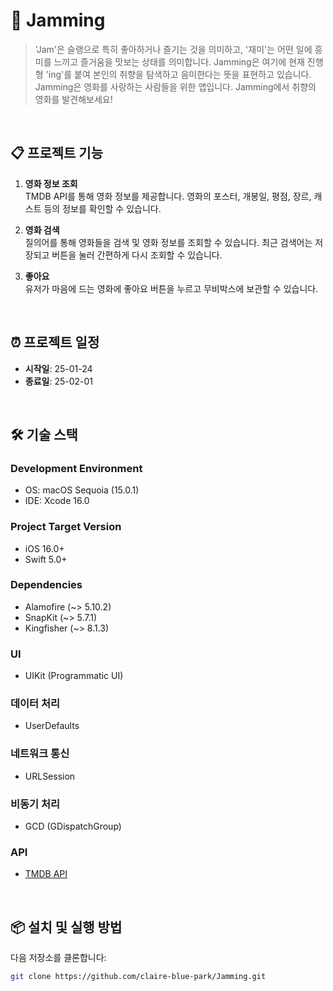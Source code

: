 # 🎥 Jamming

> 'Jam'은 슬랭으로 특히 좋아하거나 즐기는 것을 의미하고, '재미'는 어떤 일에 흥미를 느끼고 즐거움을 맛보는 상태를 의미합니다.
> Jamming은 여기에 현재 진행형 'ing'를 붙여 본인의 취향을 탐색하고 음미한다는 뜻을 표현하고 있습니다.
> Jamming은 영화를 사랑하는 사람들을 위한 앱입니다. Jamming에서 취향의 영화를 발견해보세요!

</br>

## 📋 프로젝트 기능


1. **영화 정보 조회**  
   TMDB API를 통해 영화 정보를 제공합니다.
   영화의 포스터, 개봉일, 평점, 장르, 캐스트 등의 정보를 확인할 수 있습니다.  

2. **영화 검색**  
   질의어를 통해 영화들을 검색 및 영화 정보를 조회할 수 있습니다.
   최근 검색어는 저장되고 버튼을 눌러 간편하게 다시 조회할 수 있습니다.

3. **좋아요**  
   유저가 마음에 드는 영화에 좋아요 버튼을 누르고 무비박스에 보관할 수 있습니다.

</br>

## ⏰ 프로젝트 일정

- **시작일**: 25-01-24  
- **종료일**: 25-02-01

</br>

## 🛠️ 기술 스택

### Development Environment
- OS: macOS Sequoia (15.0.1)
- IDE: Xcode 16.0

### Project Target Version
- iOS 16.0+
- Swift 5.0+

### Dependencies
- Alamofire (~> 5.10.2)
- SnapKit (~> 5.7.1)
- Kingfisher (~> 8.1.3)

### UI
- UIKit (Programmatic UI) 

### 데이터 처리
- UserDefaults

### 네트워크 통신
- URLSession

### 비동기 처리
- GCD (GDispatchGroup)

### API
- [TMDB API](https://developer.themoviedb.org/docs/getting-started)

</br>

## 📦 설치 및 실행 방법

다음 저장소를 클론합니다:
   ```bash
   git clone https://github.com/claire-blue-park/Jamming.git
